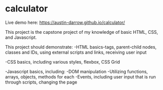 # calculator

Live demo here: https://austin-darrow.github.io/calculator/ 


This project is the capstone project of my knowledge of basic HTML, CSS, and Javascript.

This project should demonstrate:
-HTML basics-tags, parent-child nodes, classes and IDs, using external scripts and links, receiving user input

-CSS basics, including various styles, flexbox, CSS Grid

-Javascript basics, including:
    -DOM manipulation
    -Utilizing functions, arrays, objects, methods for each
    -Events, including user input that is run through scripts, changing the page
    
    
